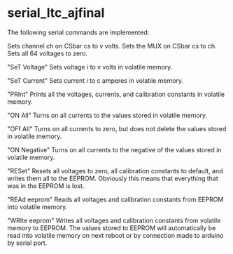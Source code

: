 # serial_ltc_ajfinal

The following serial commands are implemented:

<SET cs ch v>
     Sets channel ch on CSbar cs to v volts.

<MUX cs ch>
     Sets the MUX on CSbar cs to ch.

<ZERO>
     Sets all 64 voltages to zero.

<STV i v> "SeT Voltage"
     Sets voltage i to v volts in volatile memory.

<STC i c> "SeT Current"
     Sets current i to c amperes in volatile memory.

<PRI> "PRInt"
     Prints all the voltages, currents, and calibration constants in
     volatile memory.

<ONA> "ON All"
     Turns on all currents to the values stored in volatile memory.

<OFA> "OFf All"
     Turns on all currents to zero, but does not delete the values stored
     in volatile memory.

<ONN> "ON Negative"
     Turns on all currents to the negative of the values stored in
     volatile memory.

<RES> "RESet"
     Resets all voltages to zero, all calibration constants to default,
     and writes them all to the EEPROM.  Obviously this means that
     everything that was in the EEPROM is lost.

<REA> "REAd eeprom"
     Reads all voltages and calibration constants from EEPROM into
     volatile memory.

<WRI> "WRIte eeprom"
     Writes all voltages and calibration constants from volatile memory
     to EEPROM.  The values stored to EEPROM will automatically be read
     into volatile memory on next reboot or by connection made to arduino
     by serial port.
